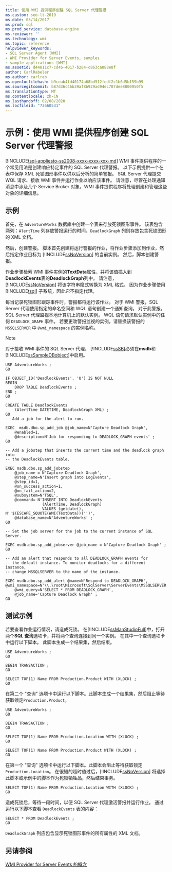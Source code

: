 ```yaml
---
title: 使用 WMI 提供程序创建 SQL Server 代理警报
ms.custom: seo-lt-2019
ms.date: 03/14/2017
ms.prod: sql
ms.prod_service: database-engine
ms.reviewer: ''
ms.technology: wmi
ms.topic: reference
helpviewer_keywords:
- SQL Server Agent [WMI]
- WMI Provider for Server Events, samples
- sample applications [WMI]
ms.assetid: d44811c7-cd46-4017-b284-c863ca088e8f
author: CarlRabeler
ms.author: carlrab
ms.openlocfilehash: b9ceab4fd40174a68bd512fedf2c1b6d5b159b99
ms.sourcegitcommit: b87d36c46b39af8b929ad94ec707dee8800950f5
ms.translationtype: MT
ms.contentlocale: zh-CN
ms.lasthandoff: 02/08/2020
ms.locfileid: "73660531"
---
```

# <a name="sample-creating-a-sql-server-agent-alert-with-the-wmi-provider"></a>示例：使用 WMI 提供程序创建 SQL Server 代理警报
[!INCLUDE[tsql-appliesto-ss2008-xxxx-xxxx-xxx-md](../../includes/tsql-appliesto-ss2008-xxxx-xxxx-xxx-md.md)]
  WMI 事件提供程序的一个常见用法是创建响应特定事件的 SQL Server 代理警报。 以下示例提供一个在表中保存 XML 死锁图形事件以供以后分析的简单警报。 SQL Server 代理提交 WQL 请求、接收 WMI 事件并运行作业以响应该事件。 请注意，尽管在处理通知消息中涉及几个 Service Broker 对象，WMI 事件提供程序将处理创建和管理这些对象的详细信息。  
  
## <a name="example"></a>示例  
 首先，在 `AdventureWorks` 数据库中创建一个表来存放死锁图形事件。 该表包含两列：`AlertTime` 列存放警报运行的时间，`DeadlockGraph` 列则存放包含死锁图形的 XML 文档。  
  
 然后，创建警报。 脚本首先创建将运行警报的作业，将作业步骤添加到作业，然后指定作业目标为 [!INCLUDE[ssNoVersion](../../includes/ssnoversion-md.md)] 的当前实例。 然后，脚本创建警报。  
  
 作业步骤检索 WMI 事件实例的**TextData**属性，并将该值插入到**DeadlockEvents**表的**DeadlockGraph**列中。 请注意，[!INCLUDE[ssNoVersion](../../includes/ssnoversion-md.md)] 将该字符串隐式转换为 XML 格式。 因为作业步骤使用 [!INCLUDE[tsql](../../includes/tsql-md.md)] 子系统，因此它不指定代理。  
  
 每当记录死锁图形跟踪事件时，警报都将运行该作业。 对于 WMI 警报，SQL Server 代理使用指定的命名空间和 WQL 语句创建一个通知查询。 对于此警报，SQL Server 代理监视本地计算机上的默认实例。 WQL 语句请求默认实例中的任何 `DEADLOCK_GRAPH` 事件。 若要更改警报监视的实例，请替换该警报的 `MSSQLSERVER` 中 `@wmi_namespace` 的实例名称。  
  
> [!NOTE]  
>  对于接收 WMI 事件的 SQL Server 代理， [!INCLUDE[ssSB](../../includes/sssb-md.md)]必须在**msdb**和[!INCLUDE[ssSampleDBobject](../../includes/sssampledbobject-md.md)]中启用。  
  
```  
USE AdventureWorks ;  
GO  
  
IF OBJECT_ID('DeadlockEvents', 'U') IS NOT NULL  
BEGIN  
    DROP TABLE DeadlockEvents ;  
END ;  
GO  
  
CREATE TABLE DeadlockEvents  
    (AlertTime DATETIME, DeadlockGraph XML) ;  
GO  
-- Add a job for the alert to run.  
  
EXEC  msdb.dbo.sp_add_job @job_name=N'Capture Deadlock Graph',   
    @enabled=1,   
    @description=N'Job for responding to DEADLOCK_GRAPH events' ;  
GO  
  
-- Add a jobstep that inserts the current time and the deadlock graph into  
-- the DeadlockEvents table.  
  
EXEC msdb.dbo.sp_add_jobstep  
    @job_name = N'Capture Deadlock Graph',  
    @step_name=N'Insert graph into LogEvents',  
    @step_id=1,   
    @on_success_action=1,   
    @on_fail_action=2,   
    @subsystem=N'TSQL',   
    @command= N'INSERT INTO DeadlockEvents  
                (AlertTime, DeadlockGraph)  
                VALUES (getdate(), N''$(ESCAPE_SQUOTE(WMI(TextData)))'')',  
    @database_name=N'AdventureWorks' ;  
GO  
  
-- Set the job server for the job to the current instance of SQL Server.  
  
EXEC msdb.dbo.sp_add_jobserver @job_name = N'Capture Deadlock Graph' ;  
GO  
  
-- Add an alert that responds to all DEADLOCK_GRAPH events for  
-- the default instance. To monitor deadlocks for a different instance,  
-- change MSSQLSERVER to the name of the instance.  
  
EXEC msdb.dbo.sp_add_alert @name=N'Respond to DEADLOCK_GRAPH',   
@wmi_namespace=N'\\.\root\Microsoft\SqlServer\ServerEvents\MSSQLSERVER',   
    @wmi_query=N'SELECT * FROM DEADLOCK_GRAPH',   
    @job_name='Capture Deadlock Graph' ;  
GO  
```  
  
## <a name="testing-the-sample"></a>测试示例  
 若要查看作业运行情况，请造成死锁。 在[!INCLUDE[ssManStudioFull](../../includes/ssmanstudiofull-md.md)]中，打开两个**SQL 查询**选项卡，并将两个查询连接到同一个实例。 在其中一个查询选项卡中运行以下脚本。 此脚本生成一个结果集，然后结束。  
  
```  
USE AdventureWorks ;  
GO  
  
BEGIN TRANSACTION ;  
GO  
  
SELECT TOP(1) Name FROM Production.Product WITH (XLOCK) ;  
GO  
```  
  
 在第二个 "查询" 选项卡中运行以下脚本。此脚本生成一个结果集，然后阻止等待获取锁定`Production.Product`。  
  
```  
USE AdventureWorks ;  
GO  
  
BEGIN TRANSACTION ;  
GO  
  
SELECT TOP(1) Name FROM Production.Location WITH (XLOCK) ;  
GO  
  
SELECT TOP(1) Name FROM Production.Product WITH (XLOCK) ;  
GO  
```  
  
 在第一个 "查询" 选项卡中运行以下脚本。此脚本会阻止等待获取锁定`Production.Location`。 在很短的超时值过后，[!INCLUDE[ssNoVersion](../../includes/ssnoversion-md.md)] 将选择此脚本或示例中的脚本作为死锁牺牲品，然后结束事务。  
  
```  
SELECT TOP(1) Name FROM Production.Location WITH (XLOCK) ;  
GO  
```  
  
 造成死锁后，等待一段时间，以便 SQL Server 代理激活警报并运行作业。 通过运行以下脚本查看 `DeadlockEvents` 表的内容：  
  
```  
SELECT * FROM DeadlockEvents ;  
GO  
```  
  
 
  `DeadlockGraph` 列应包含显示死锁图形事件的所有属性的 XML 文档。  
  
## <a name="see-also"></a>另请参阅  
 [WMI Provider for Server Events 的概念](../../relational-databases/wmi-provider-server-events/wmi-provider-for-server-events-concepts.md)  
  
  
